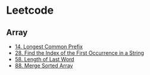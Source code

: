 # Leetcode
## Array
* [14. Longest Common Prefix](https://github.com/lyhsuan0408/Leetcode/blob/main/Array/14.%20Longest%20Common%20Prefix.md)
* [28. Find the Index of the First Occurrence in a String](https://github.com/lyhsuan0408/Leetcode/blob/main/Array/28.%20Find%20the%20Index%20of%20the%20First%20Occurrence%20in%20a%20String.md)
* [58. Length of Last Word](https://github.com/lyhsuan0408/Leetcode/blob/main/Array/58.%20Length%20of%20Last%20Word.md)
* [88. Merge Sorted Array](https://github.com/lyhsuan0408/Leetcode/blob/main/Array/88.%20Merge%20Sorted%20Array.md)
